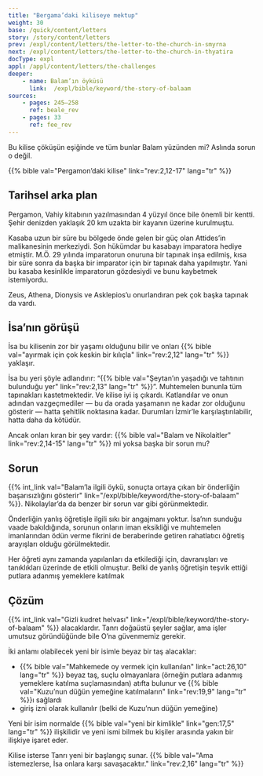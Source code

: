 ```yaml
---
title: "Bergama’daki kiliseye mektup"
weight: 30
base: /quick/content/letters
story: /story/content/letters
prev: /expl/content/letters/the-letter-to-the-church-in-smyrna
next: /expl/content/letters/the-letter-to-the-church-in-thyatira
docType: expl
appl: /appl/content/letters/the-challenges
deeper:
    - name: Balam’ın öyküsü
      link:  /expl/bible/keyword/the-story-of-balaam
sources: 
    - pages: 245–258
      ref: beale_rev
    - pages: 33
      ref: fee_rev
---
```


Bu kilise çöküşün eşiğinde ve tüm bunlar Balam yüzünden mi? Aslında sorun o değil.

{{% bible val="Pergamon’daki kilise" link="rev:2,12-17" lang="tr" %}}

## Tarihsel arka plan

<a name="67ad"></a>
Pergamon, Vahiy kitabının yazılmasından 4 yüzyıl önce bile önemli bir kentti. Şehir denizden yaklaşık 20 km uzakta bir kayanın üzerine kurulmuştu.

Kasaba uzun bir süre bu bölgede önde gelen bir güç olan Attides’in malikanesinin merkeziydi. Son hükümdar bu kasabayı imparatora hediye etmiştir. M.Ö. 29 yılında imparatorun onuruna bir tapınak inşa edilmiş, kısa bir süre sonra da başka bir imparator için bir tapınak daha yapılmıştır. Yani bu kasaba kesinlikle imparatorun gözdesiydi ve bunu kaybetmek istemiyordu.

Zeus, Athena, Dionysis ve Asklepios’u onurlandıran pek çok başka tapınak da vardı.

## İsa’nın görüşü

<a name="fa05"></a>
İsa bu kilisenin zor bir yaşamı olduğunu bilir ve onları {{% bible val="ayırmak için çok keskin bir kılıçla" link="rev:2,12" lang="tr" %}} yaklaşır.

İsa bu yeri şöyle adlandırır: “{{% bible val="Şeytan’ın yaşadığı ve tahtının bulunduğu yer" link="rev:2,13" lang="tr" %}}”. Muhtemelen bununla tüm tapınakları kastetmektedir. Ve kilise iyi iş çıkardı. Katlandılar ve onun adından vazgeçmediler — bu da orada yaşamanın ne kadar zor olduğunu gösterir — hatta şehitlik noktasına kadar. Durumları İzmir’le karşılaştırılabilir, hatta daha da kötüdür.

Ancak onları kıran bir şey vardır: {{% bible val="Balam ve Nikolaitler" link="rev:2,14-15" lang="tr" %}} mi yoksa başka bir sorun mu?

## Sorun

<a name="5385"></a>
{{% int_link val="Balam’la ilgili öykü, sonuçta ortaya çıkan bir önderliğin başarısızlığını gösterir" link="/expl/bible/keyword/the-story-of-balaam" %}}. Nikolaylar’da da benzer bir sorun var gibi görünmektedir.

Önderliğin yanlış öğretişle ilgili sıkı bir angajmanı yoktur. İsa’nın sunduğu vaade bakıldığında, sorunun onların iman eksikliği ve muhtemelen imanlarından ödün verme fikrini de beraberinde getiren rahatlatıcı öğretiş arayışları olduğu görülmektedir.

Her öğreti aynı zamanda yapılanları da etkilediği için, davranışları ve tanıklıkları üzerinde de etkili olmuştur. Belki de yanlış öğretişin teşvik ettiği putlara adanmış yemeklere katılmak

## Çözüm

<a name="eebd"></a>
{{% int_link val="Gizli kudret helvası" link="/expl/bible/keyword/the-story-of-balaam" %}} alacaklardır. Tanrı doğaüstü şeyler sağlar, ama işler umutsuz göründüğünde bile O’na güvenmemiz gerekir.

İki anlamı olabilecek yeni bir isimle beyaz bir taş alacaklar:

- {{% bible val="Mahkemede oy vermek için kullanılan" link="act:26,10" lang="tr" %}} beyaz taş, suçlu olmayanlara (örneğin putlara adanmış yemeklere katılma suçlamasından) atıfta bulunur ve {{% bible val="Kuzu’nun düğün yemeğine katılmaların" link="rev:19,9" lang="tr" %}}ı sağlardı
- giriş izni olarak kullanılır (belki de Kuzu’nun düğün yemeğine)

Yeni bir isim normalde {{% bible val="yeni bir kimlikle" link="gen:17,5" lang="tr" %}} ilişkilidir ve yeni ismi bilmek bu kişiler arasında yakın bir ilişkiye işaret eder.

Kilise isterse Tanrı yeni bir başlangıç sunar. {{% bible val="Ama istemezlerse, İsa onlara karşı savaşacaktır." link="rev:2,16" lang="tr" %}}
